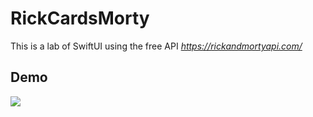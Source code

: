 # RickCardsMorty
This is a lab of SwiftUI using the free API *https://rickandmortyapi.com/*
## Demo
![](rickandmortydemo.gif) 
